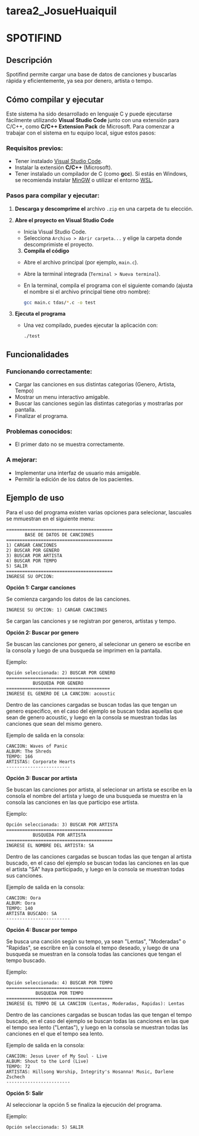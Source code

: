 # tarea2_JosueHuaiquil

# SPOTIFIND

## Descripción

Spotifind permite cargar una base de datos de canciones y buscarlas rápida y eficientemente, ya sea por denero, artista o tempo. 

## Cómo compilar y ejecutar

Este sistema ha sido desarrollado en lenguaje C y puede ejecutarse fácilmente utilizando **Visual Studio Code** junto con una extensión para C/C++, como **C/C++ Extension Pack** de Microsoft. Para comenzar a trabajar con el sistema en tu equipo local, sigue estos pasos:

### Requisitos previos:

- Tener instalado [Visual Studio Code](https://code.visualstudio.com/).
- Instalar la extensión **C/C++** (Microsoft).
- Tener instalado un compilador de C (como **gcc**). Si estás en Windows, se recomienda instalar [MinGW](https://www.mingw-w64.org/) o utilizar el entorno [WSL](https://learn.microsoft.com/en-us/windows/wsl/).

### Pasos para compilar y ejecutar:

1. **Descarga y descomprime el** archivo `.zip` en una carpeta de tu elección.
2. **Abre el proyecto en Visual Studio Code**
    - Inicia Visual Studio Code.
    - Selecciona `Archivo > Abrir carpeta...` y elige la carpeta donde descomprimiste el proyecto.
    3. **Compila el código**
    - Abre el archivo principal (por ejemplo, `main.c`).
    - Abre la terminal integrada (`Terminal > Nueva terminal`).
    - En la terminal, compila el programa con el siguiente comando (ajusta el nombre si el archivo principal tiene otro nombre):
        
        ```bash
        gcc main.c tdas/*.c -o test
        ```
        
4. **Ejecuta el programa**
    - Una vez compilado, puedes ejecutar la aplicación con:
        
        ```
        ./test
        ```
        

## Funcionalidades

### Funcionando correctamente:

- Cargar las canciones en sus distintas categorias (Genero, Artista, Tempo) 
- Mostrar un menu interactivo amigable.
- Buscar las canciones según las distintas categorias y mostrarlas por pantalla.
- Finalizar el programa.

### Problemas conocidos:

- El primer dato no se muestra correctamente.

### A mejorar:

- Implementar una interfaz de usuario más amigable.
- Permitir la edición de los datos de los pacientes.

## Ejemplo de uso

Para el uso del programa existen varias opciones para selecionar, lascuales se mmuestran en el siguiente menu:

```
========================================
       BASE DE DATOS DE CANCIONES
========================================
1) CARGAR CANCIONES
2) BUSCAR POR GENERO
3) BUSCAR POR ARTISTA
4) BUSCAR POR TEMPO
5) SALIR
========================================
INGRESE SU OPCION: 
```

**Opción 1: Cargar canciones**

Se comienza cargando los datos de las canciones.

```
INGRESE SU OPCION: 1) CARGAR CANCIONES
```

Se cargan las canciones y se registran por generos, artistas y tempo.

**Opción 2: Buscar por genero**

Se buscan las canciones por genero, al selecionar un genero se escribe en la consola y luego de una busqueda se imprimen en la pantalla.

Ejemplo:
```
Opción seleccionada: 2) BUSCAR POR GENERO
=======================================
          BUSQUEDA POR GENERO
=======================================
INGRESE EL GENERO DE LA CANCION: acoustic
```

Dentro de las canciones cargadas se buscan todas las que tengan un genero especifico, en el caso del ejemplo se buscan todas aquellas que sean de genero acoustic, y luego en la consola se muestran todas las canciones que sean del mismo genero.

Ejemplo de salida en la consola:
```
CANCION: Waves of Panic
ALBUM: The Shreds
TEMPO: 166
ARTISTAS: Corporate Hearts
------------------------
```

**Opción 3: Buscar por artista**

Se buscan las canciones por artista, al selecionar un artista se escribe en la consola el nombre del artista y luego de una busqueda se muestra en la consola las canciones en las que participo ese artista.

Ejemplo:
```
Opción seleccionada: 3) BUSCAR POR ARTISTA
========================================
          BUSQUEDA POR ARTISTA
========================================
INGRESE EL NOMBRE DEL ARTISTA: SA
```

Dentro de las canciones cargadas se buscan todas las que tengan al artista buscado, en el caso del ejemplo se buscan todas las canciones en las que el artista "SA" haya participado, y luego en la consola se muestran todas sus canciones.

Ejemplo de salida en la consola:
```
CANCION: Oora
ALBUM: Oora
TEMPO: 140
ARTISTA BUSCADO: SA
------------------------
```

**Opción 4: Buscar por tempo**

Se busca una canción según su tempo, ya sean "Lentas", "Moderadas" o "Rapidas", se escribre en la consola el tempo deseado, y luego de una busqueda se muestran en la consola todas las canciones que tengan el tempo buscado.

Ejemplo:
```
Opción seleccionada: 4) BUSCAR POR TEMPO
========================================
           BUSQUEDA POR TEMPO
========================================
INGRESE EL TEMPO DE LA CANCION (Lentas, Moderadas, Rapidas): Lentas
```

Dentro de las canciones cargadas se buscan todas las que tengan el tempo buscado, en el caso del ejemplo se buscan todas las canciones en las que el tempo sea lento ("Lentas"), y luego en la consola se muestran todas las canciones en el que el tempo sea lento.

Ejemplo de salida en la consola:
```
CANCION: Jesus Lover of My Soul - Live
ALBUM: Shout to the Lord (Live)
TEMPO: 72
ARTISTAS: Hillsong Worship, Integrity's Hosanna! Music, Darlene Zschech
------------------------
```

**Opción 5: Salir**

Al seleccionar la opción 5 se finaliza la ejecución del programa.

Ejemplo:
```
Opción seleccionada: 5) SALIR
```